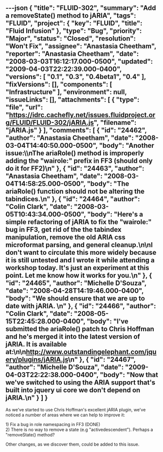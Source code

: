---json
{
  "title": "FLUID-302",
  "summary": "Add a removeState() method to jARIA",
  "tags": "FLUID",
  "project": {
    "key": "FLUID",
    "title": "Fluid Infusion"
  },
  "type": "Bug",
  "priority": "Major",
  "status": "Closed",
  "resolution": "Won't Fix",
  "assignee": "Anastasia Cheetham",
  "reporter": "Anastasia Cheetham",
  "date": "2008-03-03T16:12:17.000-0500",
  "updated": "2009-04-03T22:22:39.000-0400",
  "versions": [
    "0.1",
    "0.3",
    "0.4beta1",
    "0.4"
  ],
  "fixVersions": [],
  "components": [
    "Infrastructure"
  ],
  "environment": null,
  "issueLinks": [],
  "attachments": [
    {
      "type": "file",
      "url": "https://idrc.cachefly.net/issues.fluidproject.org/FLUID/FLUID-302/jARIA.js",
      "filename": "jARIA.js"
    }
  ],
  "comments": [
    {
      "id": "24462",
      "author": "Anastasia Cheetham",
      "date": "2008-03-04T14:40:50.000-0500",
      "body": "Another issue:\\\nThe ariaRole() method is improperly adding the \"wairole:\" prefix in FF3 (should only do it for FF2)\n"
    },
    {
      "id": "24463",
      "author": "Anastasia Cheetham",
      "date": "2008-03-04T14:58:25.000-0500",
      "body": "The ariaRole() function should not be altering the tabindices.\n"
    },
    {
      "id": "24464",
      "author": "Colin Clark",
      "date": "2008-03-05T10:43:34.000-0500",
      "body": "Here's a simple refactoring of jARIA to fix the \"wairole:\" bug in FF3, get rid of the the tabindex manipulation, remove the old ARIA css microformat parsing, and general cleanup.\n\nI don't want to circulate this more widely because it is still untested and I wrote it while attending a workshop today. It's just an experiment at this point. Let me know how it works for you.\n"
    },
    {
      "id": "24465",
      "author": "Michelle D'Souza",
      "date": "2008-04-28T14:19:46.000-0400",
      "body": "We should ensure that we are up to date with jARIA.&#x20;\n"
    },
    {
      "id": "24466",
      "author": "Colin Clark",
      "date": "2008-05-15T22:45:28.000-0400",
      "body": "I've submitted the ariaRole() patch to Chris Hoffman and he's merged it into the latest version of jARIA. It is available at:\n\n<http://www.outstandingelephant.com/jquery/plugins/jARIA.js>\n"
    },
    {
      "id": "24467",
      "author": "Michelle D'Souza",
      "date": "2009-04-03T22:22:38.000-0400",
      "body": "Now that we've switched to using the ARIA support that's built into jquery ui core we don't depend on jARIA.\n"
    }
  ]
}
---
As we've started to use Chris Hoffman's excellent jARIA plugin, we've noticed a number of areas where we can help to improve it:

1\) Fix a bug in role namespacing in FF3 (DONE)\
2\) There is no way to remove a state (e.g "activedescendent"). Perhaps a "removeState() method?

Other changes, as we discover them, could be added to this issue.

        